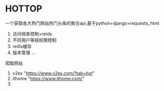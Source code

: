 # HOTTOP

一个获取各大热门网站热门头条的聚合api,基于python+django+requests_html

1. 访问频率控制+reids
2. 不同用户等级权限控制
3. redis缓存
4. 版本管理
...

爬取网站
1. v2ex   "https://www.v2ex.com/?tab=hot"
2. ithome "https://www.ithome.com/"
3. 
